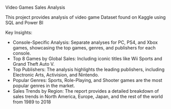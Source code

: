 Video Games Sales Analysis

This project provides analysis of video game Dataset found on Kaggle using SQL and Power BI

Key Insights:
- Console-Specific Analysis: Separate analyses for PC, PS4, and Xbox games, showcasing the top games, genres, and publishers for each console.
- Top 8 Games by Global Sales: Including iconic titles like Wii Sports and Grand Theft Auto V. 
- Top Publishers: The analysis highlights the leading publishers, including Electronic Arts, Activision, and Nintendo. 
- Popular Genres: Sports, Role-Playing, and Shooter games are the most popular genres in the market. 
- Sales Trends by Region: The report provides a detailed breakdown of sales trends in North America, Europe, Japan, and the rest of the world from 1989 to 2018
